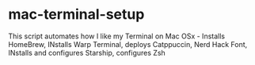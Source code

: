 # mac-terminal-setup
This script automates how I like my Terminal on Mac OSx - Installs HomeBrew, INstalls Warp Terminal, deploys Catppuccin,  Nerd Hack Font, INstalls and configures Starship, configures Zsh
